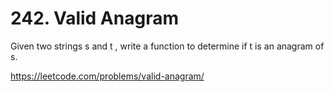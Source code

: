 # 242. Valid Anagram

Given two strings s and t , write a function to determine if t is an anagram of s.

https://leetcode.com/problems/valid-anagram/
